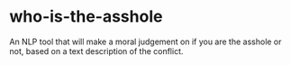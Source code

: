 # who-is-the-asshole

An NLP tool that will make a moral judgement on if you are the asshole or not, based on a text description of the conflict. 
